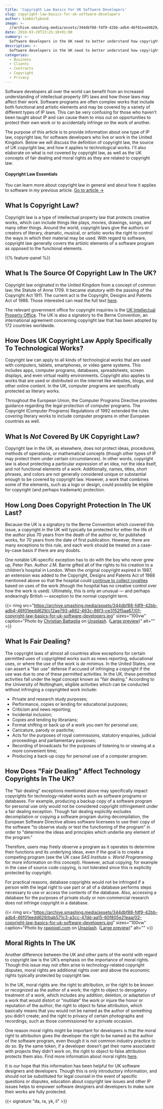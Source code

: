 ```yaml
---
title: 'Copyright Law Basics For UK Software Developers'
slug: copyright-law-basics-for-uk-software-developers
author: kimberlybond
image: >-
  //archive.smashing.media/assets/344dbf88-fdf9-42bb-adb4-46f01eedd629/c0af57fc-ef6a-4edf-8a45-64557110079a/01-copyright-law-basics-for-uk-software-developers-800w.jpg
date: 2018-03-20T13:25:10+01:00
summary: >-
  Software developers in the UK need to better understand how copyright laws may affect their work so that they don’t miss out on opportunities to protect their work and to avoid infringing on the work of another. So, where do we start?
description: >-
  Software developers in the UK need to better understand how copyright laws may affect their work so that they don’t miss out on opportunities to protect their work and to avoid infringing on the work of another. So, where do we start?
categories:
  - Business
  - Clients
  - Contracts
  - Copyright
  - Privacy
---
```

<p>Software developers all over the world can benefit from an increased understanding of intellectual property (IP) laws and how those laws may affect their work. Software programs are often complex works that include both functional and artistic elements and may be covered by a variety of different types of IP laws. This can be very confusing for those who haven’t been taught about IP and can cause them to miss out on opportunities to protect their own work or to accidentally infringe on the work of another.</p>

<p>The purpose of this article is to provide information about one type of IP law, copyright law, for software developers who live or work in the United Kingdom.  Below we will discuss the definition of copyright law, the source of UK copyright law, and how it applies to technological works. I'll also elaborate on what is not covered by copyright law, as well as the UK concepts of fair dealing and moral rights as they are related to copyright law.</p>

<div class="c-felix-the-cat">
<h4 class="h3">Copyright Law Essentials</h4>
<p>You can learn more about copyright law in general and about how it applies to software in my previous article. <a href="https://www.smashingmagazine.com/2017/12/designers-copyright-law-essentials/" class="btn btn--small btn--white btn--white--bordered">Go to article →</a></p>
</div>

## What Is Copyright Law?

<p>Copyright law is a type of intellectual property law that protects creative works, which can include things like plays, movies, drawings, songs, and many other things. Around the world, copyright laws give the authors or creators of literary, dramatic, musical, or artistic works the right to control the ways in which their material may be used. With regard to software, copyright law generally covers the artistic elements of a software program as opposed to the functional elements.</p>

{{% feature-panel %}}

## What Is The Source Of Copyright Law In The UK?

<p>Copyright law originated in the United Kingdom from a concept of common law; the Statute of Anne 1709. It became statutory with the passing of the Copyright Act 1911. The current act is the Copyright, Designs and Patents Act of 1988. Those interested can read the full text <a href="https://www.gov.uk/government/publications/copyright-acts-and-related-laws">here</a>.</p>

<p>The relevant government office for copyright inquiries is the <a href="https://www.gov.uk/government/organisations/intellectual-property-office">UK Intellectual Property Office</a>. The UK is also a signatory to the Berne Convention, an international agreement concerning copyright law that has been adopted by 172 countries worldwide.<p>

## How Does UK Copyright Law Apply Specifically To Technological Works?

<p>Copyright law can apply to all kinds of technological works that are used with computers, tablets, smartphones, or video game systems.  This includes apps, computer programs, databases, spreadsheets, screen displays, and even virtual reality environments. Copyright also applies to works that are used or distributed on the internet like websites, blogs, and other online content. In the UK, computer programs are specifically protected as literary works. </p>

<p>Throughout the European Union, the Computer Programs Directive provides guidance regarding the legal protection of computer programs. The Copyright (Computer Programs) Regulations of 1992 extended the rules covering literary works to include computer programs in other European countries as well.</p>

## What Is <em>Not</em> Covered By UK Copyright Law?

<p>Copyright law in the UK, as elsewhere, does not protect ideas, procedures, methods of operations, or mathematical concepts (though other types of IP may protect them under certain circumstances). In other words, copyright law is about protecting a particular <em>expression</em> of an idea, not the idea itself, and not functional elements of a work. Additionally, names, titles, short phrases, and colors are not generally considered unique or substantial enough to be covered by copyright law. However, a work that combines some of the elements, such as a logo or design, could possibly be eligible for copyright (and perhaps trademark) protection.</p>

## How Long Does Copyright Protection In The UK Last?

<p>Because the UK is a signatory to the Berne Convention which covered this issue, a copyright in the UK will typically be protected for either the life of the author plus 70 years from the death of the author or, for published works, for 70 years from the date of first publication.  However, there are many exceptions to this rule, and each work should be treated on a case-by-case basis if there are any doubts.</p>

<p>One notable UK-specific exception has to do with the boy who never grew up, Peter Pan. Author J.M. Barrie gifted all of the rights to his creation to a children’s hospital in London. When the original copyright expired in 1987, an extension was added to the Copyright, Designs and Patents Act of 1988 mentioned above so that the hospital could <a href="https://www.telegraph.co.uk/news/worldnews/northamerica/usa/1447493/Disney-quits-Peter-Pan-film-after-row-over-Gt-Ormond-St.html">continue to collect royalties</a> based on uses of the work (though the hospital has no creative control over how the work is used). Ultimately, this is only an unusual &mdash; and perhaps endearingly British &mdash; exception to the normal copyright term.</p>

{{< rimg src="https://archive.smashing.media/assets/344dbf88-fdf9-42bb-adb4-46f01eedd629/c12ae793-a882-463c-86f3-ce3152f5aa67/01-copyright-law-basics-for-uk-software-developers.jpg" sizes="100vw" caption="Photo by <a href='https://unsplash.com/photos/BckPaTv1RZ8?utm_source=unsplash&utm_medium=referral&utm_content=creditCopyText'>Christian Battaglia</a> on <a href='https://unsplash.com/search/photos/london?utm_source=unsplash&utm_medium=referral&utm_content=creditCopyText'>Unsplash</a>. (<a href='https://archive.smashing.media/assets/344dbf88-fdf9-42bb-adb4-46f01eedd629/c12ae793-a882-463c-86f3-ce3152f5aa67/01-copyright-law-basics-for-uk-software-developers.jpg'>Large preview</a>)" alt="" >}}

## What Is Fair Dealing?

<p>The copyright laws of almost all countries allow exceptions for certain permitted uses of copyrighted works such as news reporting, educational uses, or where the use of the work is <em>de minimus</em>. In the United States, one can assert a "fair use" defense if accused of infringing a copyright if the use was due to one of these permitted activities. In the UK, these permitted activities fall under the legal concept known as "fair dealing." According to the University of Nottingham, eligible activities which can be conducted without infringing a copyrighted work include:</p>

<ul>
<li>Private and research study purposes;</li>
<li>Performance, copies or lending for educational purposes;</li>
<li>Criticism and news reporting;</li>
<li>Incidental inclusion;</li>
<li>Copies and lending by librarians;</li>
<li>Format shifting or back up of a work you own for personal use;</li>
<li>Caricature, parody or pastiche;</li>
<li>Acts for the purposes of royal commissions, statutory enquiries, judicial proceedings and parliamentary purposes;</li>
<li>Recording of broadcasts for the purposes of listening to or viewing at a more convenient time;</li>
<li>Producing a back-up copy for personal use of a computer program.</li>
</ul>

## How Does "Fair Dealing" Affect Technology Copyrights In The UK?

<p>The "fair dealing" exceptions mentioned above may specifically impact copyrights for technology-related works such as software programs or databases. For example, producing a backup copy of a software program for personal use only would not be considered copyright infringement under a fair dealing exception. Though fair dealing explicitly excludes decompilation or copying a software program during decompilation, the European Software Directive allows software licensees to use their copy of the software "to observe study or test the functioning of the program" in order to "determine the ideas and principles which underlie any element of the program."</p>

<p>Therefore, users may freely observe a program as it operates to determine their functions and its underlying ideas, even if the goal is to create a competing program (see the UK case <em>SAS Institute v. World Programming</em> for more information on this concept). However, actual copying, for example in the case of source code copying, is not tolerated since this is explicitly protected by copyright.</p>

<p>For practical reasons, database copyrights would not be infringed if a person with the legal right to use part or all of a database performs steps necessary to use or access the contents of the database. Also, accessing a database for the purposes of private study or non-commercial research does not infringe copyright in a database.</p>

{{< rimg src="https://archive.smashing.media/assets/344dbf88-fdf9-42bb-adb4-46f01eedd629/bab571c3-a3cc-47dd-aa15-60f805e21eaa/02-copyright-law-basics-for-uk-software-developers.jpg" sizes="100vw" caption="Photo by <a href='https://unsplash.com/photos/IA45HH_ZrJw?utm_source=unsplash&utm_medium=referral&utm_content=creditCopyText'>rawpixel.com</a> on <a href='https://unsplash.com/search/photos/london-technology?utm_source=unsplash&utm_medium=referral&utm_content=creditCopyText'>Unsplash</a>. (<a href='https://archive.smashing.media/assets/344dbf88-fdf9-42bb-adb4-46f01eedd629/bab571c3-a3cc-47dd-aa15-60f805e21eaa/02-copyright-law-basics-for-uk-software-developers.jpg'>Large preview</a>)" alt="" >}}

## Moral Rights In The UK

<p>Another difference between the UK and other parts of the world with regard to copyright law is the UK’s emphasis on the importance of moral rights. Though this issue may not often arise in technology-related copyright disputes, moral rights are additional rights over and above the economic rights typically protected by copyright law.</p>

<p>In the UK, moral rights are: the right to attribution, or the right to be known or recognized as the author of a work; the right to object to derogatory treatment of a work, which includes any addition, deletion, or adaptation of a work that would distort or “mutilate” the work or injure the honor or reputation of the author; the right to object to false attribution, which basically means that you would not be named as the author of something you didn’t create; and the right to privacy of certain photographs and recordings, such as those commissioned for a private occasion.</p>

<p>One reason moral rights might be important for developers is that the moral right to attribution gives the developer the right to be named as the author of the software program, even though it is not common industry practice to do so. By the same token, if a developer doesn’t get their name associated with projects they didn’t work on, the right to object to false attribution protects them also. Find more information about moral rights <a href="https://www.gov.uk/guidance/the-rights-granted-by-copyright">here</a>.

<p>It is our hope that this information has been helpful for UK software designers and developers. Though this is only introductory information, and should not be substituted for legal counsel in the event of specific questions or disputes, education about copyright law issues and other IP issues helps to empower software designers and developers to make sure their works are fully protected.</p>

{{< signature "da, ra, yk, il" >}}

